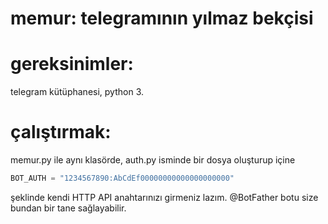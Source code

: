 # memur: telegramının yılmaz bekçisi

# gereksinimler: 
telegram kütüphanesi, python 3.

# çalıştırmak:
memur.py ile aynı klasörde, auth.py isminde bir dosya oluşturup içine 
```python
BOT_AUTH = "1234567890:AbCdEf00000000000000000000"
```
şeklinde kendi HTTP API anahtarınızı girmeniz lazım. 
@BotFather botu size bundan bir tane sağlayabilir.